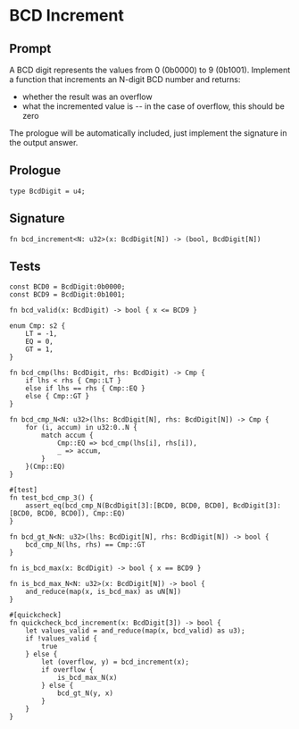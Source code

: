 # BCD Increment

## Prompt

A BCD digit represents the values from 0 (0b0000) to 9 (0b1001). Implement a
function that increments an N-digit BCD number and returns:

- whether the result was an overflow
- what the incremented value is -- in the case of overflow, this should be zero

The prologue will be automatically included, just implement the signature in the output answer.

## Prologue

```dslx
type BcdDigit = u4;
```

## Signature

```dslx-snippet
fn bcd_increment<N: u32>(x: BcdDigit[N]) -> (bool, BcdDigit[N])
```

## Tests

```dslx-snippet
const BCD0 = BcdDigit:0b0000;
const BCD9 = BcdDigit:0b1001;

fn bcd_valid(x: BcdDigit) -> bool { x <= BCD9 }

enum Cmp: s2 {
    LT = -1,
    EQ = 0,
    GT = 1,
}

fn bcd_cmp(lhs: BcdDigit, rhs: BcdDigit) -> Cmp {
    if lhs < rhs { Cmp::LT }
    else if lhs == rhs { Cmp::EQ }
    else { Cmp::GT }
}

fn bcd_cmp_N<N: u32>(lhs: BcdDigit[N], rhs: BcdDigit[N]) -> Cmp {
    for (i, accum) in u32:0..N {
        match accum {
            Cmp::EQ => bcd_cmp(lhs[i], rhs[i]),
            _ => accum,
        }
    }(Cmp::EQ)
}

#[test]
fn test_bcd_cmp_3() {
    assert_eq(bcd_cmp_N(BcdDigit[3]:[BCD0, BCD0, BCD0], BcdDigit[3]:[BCD0, BCD0, BCD0]), Cmp::EQ)
}

fn bcd_gt_N<N: u32>(lhs: BcdDigit[N], rhs: BcdDigit[N]) -> bool {
    bcd_cmp_N(lhs, rhs) == Cmp::GT
}

fn is_bcd_max(x: BcdDigit) -> bool { x == BCD9 }

fn is_bcd_max_N<N: u32>(x: BcdDigit[N]) -> bool {
    and_reduce(map(x, is_bcd_max) as uN[N])
}

#[quickcheck]
fn quickcheck_bcd_increment(x: BcdDigit[3]) -> bool {
    let values_valid = and_reduce(map(x, bcd_valid) as u3);
    if !values_valid {
        true
    } else {
        let (overflow, y) = bcd_increment(x);
        if overflow {
            is_bcd_max_N(x)
        } else {
            bcd_gt_N(y, x)
        }
    }
}
```
